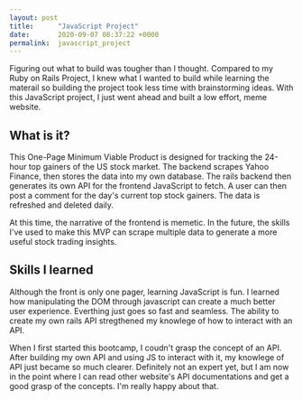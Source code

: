 ```yaml
---
layout: post
title:      "JavaScript Project"
date:       2020-09-07 08:37:22 +0000
permalink:  javascript_project
---
```


Figuring out what to build was tougher than I thought. Compared to my Ruby on Rails Project, I knew what I wanted to build while learning the materail so building the project took less time with brainstorming ideas. With this JavaScript project, I just went ahead and built a low effort, meme website.

## What is it?
This One-Page Minimum Viable Product is designed for tracking the 24-hour top gainers of the US stock market. The backend scrapes Yahoo Finance, then stores the data into my own database. The rails backend then generates its own API for the frontend JavaScript to fetch. A user can then post a comment for the day's current top stock gainers. The data is refreshed and deleted daily.

At this time, the narrative of the frontend is memetic. In the future, the skills I've used to make this MVP can scrape multiple data to generate a more useful stock trading insights.


## Skills I learned
Although the front is only one pager, learning JavaScript is fun. I learned how manipulating the DOM through javascript can create a much better user experience. Everthing just goes so fast and seamless. The ability to create my own rails API stregthened my knowlege of how to interact with an API. 

When I first started this bootcamp, I coudn't grasp the concept of an API. After building my own API and using JS to interact with it, my knowlege of API just became so much clearer. Definitely not an expert yet, but I am now in the point where I can read other website's API documentations and get a good grasp of the concepts. I'm really happy about that.

